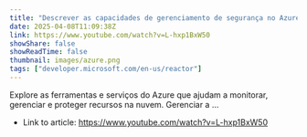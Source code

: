 ```yaml
---
title: "Descrever as capacidades de gerenciamento de segurança no Azure"
date: 2025-04-08T11:09:38Z
link: https://www.youtube.com/watch?v=L-hxp1BxW50
showShare: false
showReadTime: false
thumbnail: images/azure.png
tags: ["developer.microsoft.com/en-us/reactor"]
---
```

Explore as ferramentas e serviços do Azure que ajudam a monitorar, gerenciar e proteger recursos na nuvem. Gerenciar a ...

- Link to article: https://www.youtube.com/watch?v=L-hxp1BxW50